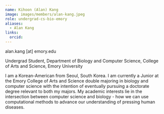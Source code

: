 ```yaml
---
name: Kihoon (Alan) Kang
image: images/members/alan-kang.jpeg
role: undergrad-cs-bio-emory
aliases:
  - Alan Kang
links:
  orcid: 
---
```


alan.kang [at] emory.edu

Undergrad Student, Department of Biology and Computer Science, College of Arts and Science, Emory University

I am a Korean-American from Seoul, South Korea. I am currently a Junior at the Emory College of Arts and Science double majoring in biology and computer science with the intention of eventually pursuing a doctorate degree relevant to both my majors. My academic interests lie in the intersection between computer science and biology - how we can use computational methods to advance our understanding of pressing human diseases. 
